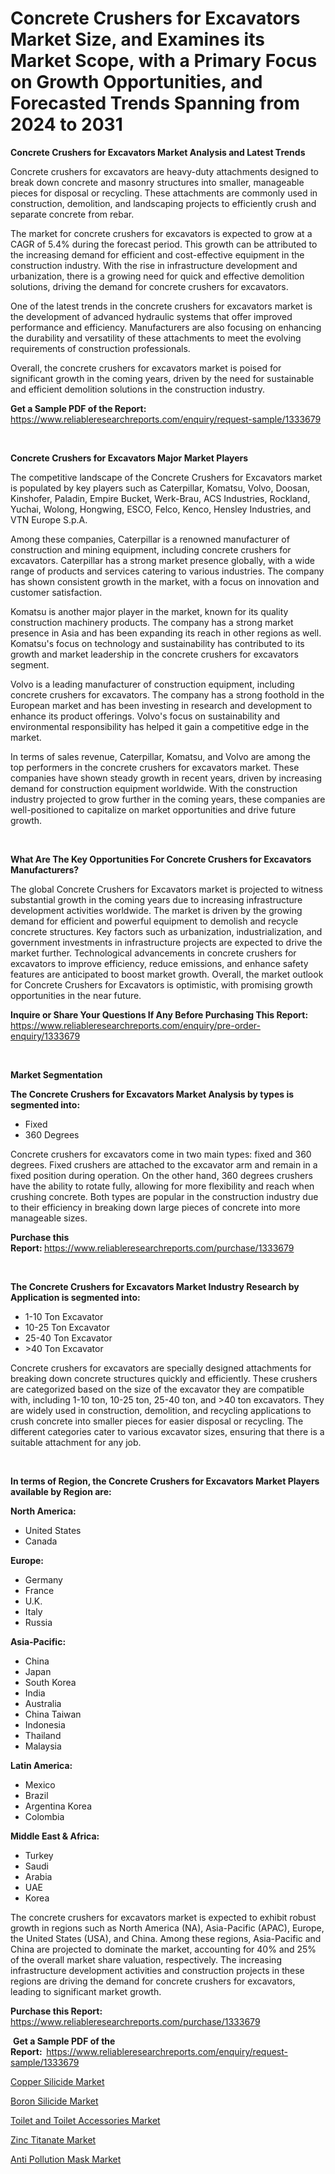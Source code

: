 <p><h1>Concrete Crushers for Excavators Market Size, and Examines its Market Scope, with a Primary Focus on Growth Opportunities, and Forecasted Trends Spanning from 2024 to 2031</h1></p><p><strong>Concrete Crushers for Excavators Market Analysis and Latest Trends</strong></p>
<p><p>Concrete crushers for excavators are heavy-duty attachments designed to break down concrete and masonry structures into smaller, manageable pieces for disposal or recycling. These attachments are commonly used in construction, demolition, and landscaping projects to efficiently crush and separate concrete from rebar.</p><p>The market for concrete crushers for excavators is expected to grow at a CAGR of 5.4% during the forecast period. This growth can be attributed to the increasing demand for efficient and cost-effective equipment in the construction industry. With the rise in infrastructure development and urbanization, there is a growing need for quick and effective demolition solutions, driving the demand for concrete crushers for excavators.</p><p>One of the latest trends in the concrete crushers for excavators market is the development of advanced hydraulic systems that offer improved performance and efficiency. Manufacturers are also focusing on enhancing the durability and versatility of these attachments to meet the evolving requirements of construction professionals.</p><p>Overall, the concrete crushers for excavators market is poised for significant growth in the coming years, driven by the need for sustainable and efficient demolition solutions in the construction industry.</p></p>
<p><strong>Get a Sample PDF of the Report:&nbsp;</strong> <a href="https://www.reliableresearchreports.com/enquiry/request-sample/1333679">https://www.reliableresearchreports.com/enquiry/request-sample/1333679</a></p>
<p>&nbsp;</p>
<p><strong>Concrete Crushers for Excavators Major Market Players</strong></p>
<p><p>The competitive landscape of the Concrete Crushers for Excavators market is populated by key players such as Caterpillar, Komatsu, Volvo, Doosan, Kinshofer, Paladin, Empire Bucket, Werk-Brau, ACS Industries, Rockland, Yuchai, Wolong, Hongwing, ESCO, Felco, Kenco, Hensley Industries, and VTN Europe S.p.A.</p><p>Among these companies, Caterpillar is a renowned manufacturer of construction and mining equipment, including concrete crushers for excavators. Caterpillar has a strong market presence globally, with a wide range of products and services catering to various industries. The company has shown consistent growth in the market, with a focus on innovation and customer satisfaction.</p><p>Komatsu is another major player in the market, known for its quality construction machinery products. The company has a strong market presence in Asia and has been expanding its reach in other regions as well. Komatsu's focus on technology and sustainability has contributed to its growth and market leadership in the concrete crushers for excavators segment.</p><p>Volvo is a leading manufacturer of construction equipment, including concrete crushers for excavators. The company has a strong foothold in the European market and has been investing in research and development to enhance its product offerings. Volvo's focus on sustainability and environmental responsibility has helped it gain a competitive edge in the market.</p><p>In terms of sales revenue, Caterpillar, Komatsu, and Volvo are among the top performers in the concrete crushers for excavators market. These companies have shown steady growth in recent years, driven by increasing demand for construction equipment worldwide. With the construction industry projected to grow further in the coming years, these companies are well-positioned to capitalize on market opportunities and drive future growth.</p></p>
<p>&nbsp;</p>
<p><strong>What Are The Key Opportunities For Concrete Crushers for Excavators Manufacturers?</strong></p>
<p><p>The global Concrete Crushers for Excavators market is projected to witness substantial growth in the coming years due to increasing infrastructure development activities worldwide. The market is driven by the growing demand for efficient and powerful equipment to demolish and recycle concrete structures. Key factors such as urbanization, industrialization, and government investments in infrastructure projects are expected to drive the market further. Technological advancements in concrete crushers for excavators to improve efficiency, reduce emissions, and enhance safety features are anticipated to boost market growth. Overall, the market outlook for Concrete Crushers for Excavators is optimistic, with promising growth opportunities in the near future.</p></p>
<p><strong>Inquire or Share Your Questions If Any Before Purchasing This Report:</strong> <a href="https://www.reliableresearchreports.com/enquiry/pre-order-enquiry/1333679">https://www.reliableresearchreports.com/enquiry/pre-order-enquiry/1333679</a></p>
<p>&nbsp;</p>
<p><strong>Market Segmentation</strong></p>
<p><strong>The Concrete Crushers for Excavators Market Analysis by types is segmented into:</strong></p>
<p><ul><li>Fixed</li><li>360 Degrees</li></ul></p>
<p><p>Concrete crushers for excavators come in two main types: fixed and 360 degrees. Fixed crushers are attached to the excavator arm and remain in a fixed position during operation. On the other hand, 360 degrees crushers have the ability to rotate fully, allowing for more flexibility and reach when crushing concrete. Both types are popular in the construction industry due to their efficiency in breaking down large pieces of concrete into more manageable sizes.</p></p>
<p><strong>Purchase this Report:&nbsp;</strong><a href="https://www.reliableresearchreports.com/purchase/1333679">https://www.reliableresearchreports.com/purchase/1333679</a></p>
<p>&nbsp;</p>
<p><strong>The Concrete Crushers for Excavators Market Industry Research by Application is segmented into:</strong></p>
<p><ul><li>1-10 Ton Excavator</li><li>10-25 Ton Excavator</li><li>25-40 Ton Excavator</li><li>>40 Ton Excavator</li></ul></p>
<p><p>Concrete crushers for excavators are specially designed attachments for breaking down concrete structures quickly and efficiently. These crushers are categorized based on the size of the excavator they are compatible with, including 1-10 ton, 10-25 ton, 25-40 ton, and >40 ton excavators. They are widely used in construction, demolition, and recycling applications to crush concrete into smaller pieces for easier disposal or recycling. The different categories cater to various excavator sizes, ensuring that there is a suitable attachment for any job.</p></p>
<p>&nbsp;</p>
<p><strong>In terms of Region, the Concrete Crushers for Excavators Market Players available by Region are:</strong></p>
<p>
    <p> <strong> North America: </strong>
        <ul>
            <li>United States</li>
            <li>Canada</li>
        </ul>
        </p> 
    <p> <strong> Europe: </strong>
        <ul>
            <li>Germany</li>
            <li>France</li>
            <li>U.K.</li>
            <li>Italy</li>
            <li>Russia</li>
        </ul>
        </p> 
    <p> <strong> Asia-Pacific: </strong>
        <ul>
            <li>China</li>
            <li>Japan</li>
            <li>South Korea</li>
            <li>India</li>
            <li>Australia</li>
            <li>China Taiwan</li>
            <li>Indonesia</li>
            <li>Thailand</li>
            <li>Malaysia</li>
        </ul>
        </p> 
    <p> <strong> Latin America: </strong>
        <ul>
            <li>Mexico</li>
            <li>Brazil</li>
            <li>Argentina Korea</li>
            <li>Colombia</li>
        </ul>
        </p> 
    <p> <strong> Middle East & Africa: </strong>
        <ul>
            <li>Turkey</li>
            <li>Saudi</li>
            <li>Arabia</li>
            <li>UAE</li>
            <li>Korea</li>
        </ul>
    </p>
    </p>
<p><p>The concrete crushers for excavators market is expected to exhibit robust growth in regions such as North America (NA), Asia-Pacific (APAC), Europe, the United States (USA), and China. Among these regions, Asia-Pacific and China are projected to dominate the market, accounting for 40% and 25% of the overall market share valuation, respectively. The increasing infrastructure development activities and construction projects in these regions are driving the demand for concrete crushers for excavators, leading to significant market growth.</p></p>
<p><strong>Purchase this Report: </strong><a href="https://www.reliableresearchreports.com/purchase/1333679">https://www.reliableresearchreports.com/purchase/1333679</a></p>
<p>&nbsp;<strong>Get a Sample PDF of the Report:&nbsp;&nbsp;</strong><a href="https://www.reliableresearchreports.com/enquiry/request-sample/1333679">https://www.reliableresearchreports.com/enquiry/request-sample/1333679</a></p>
<p><strong></strong></p>
<p><p><a href="https://medium.com/@alenamorar/copper-silicide-nbsp-market-focuses-on-market-share-size-and-projected-forecast-till-2031-bb283df2e18e">Copper Silicide Market</a></p><p><a href="https://medium.com/@alenamorar/boron-silicide-market-competitive-analysis-market-trends-and-forecast-to-2031-1381ad3430ba">Boron Silicide Market</a></p><p><a href="https://issuu.com/reportprime-2/docs/toilet-and-toilet-accessories-market-size-2030.ppt">Toilet and Toilet Accessories Market</a></p><p><a href="https://medium.com/@alenamorar/decoding-zinc-titanate-market-metrics-market-share-trends-and-growth-patterns-c622454d04f0">Zinc Titanate Market</a></p><p><a href="https://issuu.com/reportprime-2/docs/anti-pollution-mask-market-size-2030.pptx">Anti Pollution Mask Market</a></p></p>